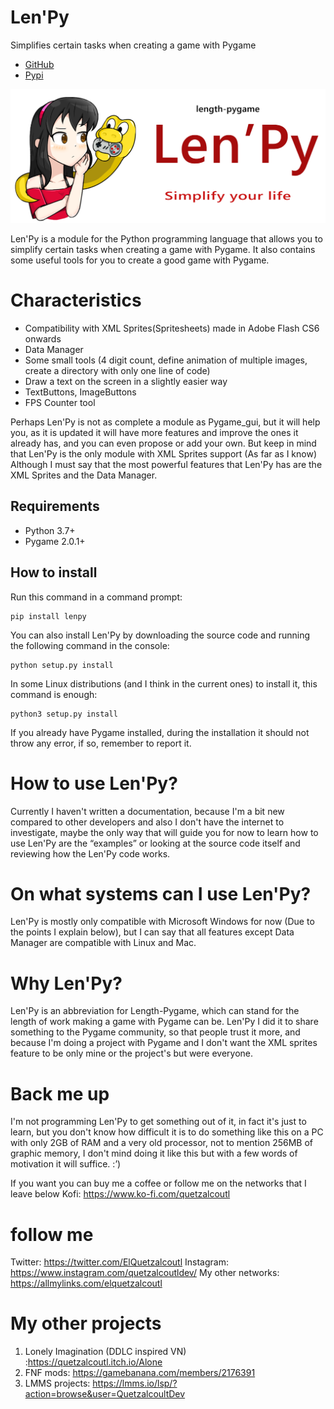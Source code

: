 
# Len'Py

Simplifies certain tasks when creating a game with Pygame

 - [GitHub](https://github.com/QuetzalcoutlDev/Lenpy)
 - [Pypi](https://pypi.org/project/Lenpy/)

![](https://github.com/QuetzalcoutlDev/Lenpy/blob/main/art/logo.png?raw=true)

Len'Py is a module for the Python programming language that allows you to simplify certain tasks when creating a game with Pygame.
It also contains some useful tools for you to create a good game with Pygame.

# Characteristics

- Compatibility with XML Sprites(Spritesheets) made in Adobe Flash CS6 onwards
- Data Manager
- Some small tools (4 digit count, define animation of multiple images, create a directory with only one line of code)
- Draw a text on the screen in a slightly easier way
- TextButtons, ImageButtons
- FPS Counter tool

Perhaps Len'Py is not as complete a module as Pygame_gui, but it will help you, as it is updated it will have more features and improve the ones it already has, and you can even propose or add your own.
But keep in mind that Len'Py is the only module with XML Sprites support (As far as I know)
Although I must say that the most powerful features that Len'Py has are the XML Sprites and the Data Manager.

## Requirements

- Python 3.7+
- Pygame 2.0.1+

## How to install


Run this command in a command prompt:

```
pip install lenpy
```

You can also install Len'Py by downloading the source code and running the following command in the console:

```
python setup.py install
```

In some Linux distributions (and I think in the current ones) to install it, this command is enough:

```
python3 setup.py install
```

If you already have Pygame installed, during the installation it should not throw any error, if so, remember to report it.

# How to use Len'Py?

Currently I haven't written a documentation, because I'm a bit new compared to other developers and also I don't have the internet to investigate, maybe the only way that will guide you for now to learn how to use Len'Py are the “examples” or looking at the source code itself and reviewing how the Len'Py code works.

# On what systems can I use Len'Py?

Len'Py is mostly only compatible with Microsoft Windows for now (Due to the points I explain below), but I can say that all features except Data Manager are compatible with Linux and Mac.

# Why Len'Py?

Len'Py is an abbreviation for Length-Pygame, which can stand for the length of work making a game with Pygame can be.
Len'Py I did it to share something to the Pygame community, so that people trust it more, and because I'm doing a project with Pygame and I don't want the XML sprites feature to be only mine or the project's but were everyone.

# Back me up

I'm not programming Len'Py to get something out of it, in fact it's just to learn, but you don't know how difficult it is to do something like this on a PC with only 2GB of RAM and a very old processor, not to mention 256MB of graphic memory, I don't mind doing it like this but with a few words of motivation it will suffice. :’)

If you want you can buy me a coffee or follow me on the networks that I leave below
Kofi: https://www.ko-fi.com/quetzalcoutl

# follow me

Twitter: https://twitter.com/ElQuetzalcoutl
Instagram: https://www.instagram.com/quetzalcoutldev/
My other networks: https://allmylinks.com/elquetzalcoutl

# My other projects

1. Lonely Imagination (DDLC inspired VN) :https://quetzalcoutl.itch.io/Alone
2. FNF mods: https://gamebanana.com/members/2176391
3. LMMS projects: https://lmms.io/lsp/?action=browse&user=QuetzalcoultDev